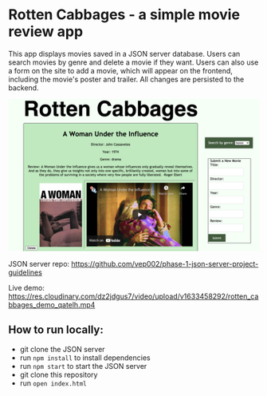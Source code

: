 # Rotten Cabbages - a simple movie review app

This app displays movies saved in a JSON server database. Users can search movies by genre and delete a movie if they want. Users can also use a form on the site to add a movie, which will appear on the frontend, including the movie's poster and trailer. All changes are persisted to the backend.

![Rotten Cabbages](https://github.com/vep002/vep002.github.io/blob/master/Screen%20Shot%202021-09-20%20at%2010.02.20%20AM.png)

JSON server repo: https://github.com/vep002/phase-1-json-server-project-guidelines

Live demo: https://res.cloudinary.com/dz2jdgus7/video/upload/v1633458292/rotten_cabbages_demo_qatelh.mp4

## How to run locally:

- git clone the JSON server
- run `npm install` to install dependencies
- run `npm start` to start the JSON server
- git clone this repository
- run `open index.html`
